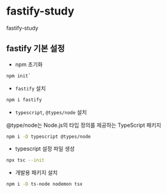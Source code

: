 # fastify-study

fastify-study

## fastify 기본 설정

- npm 초기화

```bash
npm init`
```

- `fastify` 설치

```bash
npm i fastify
```

- `typescript`, `@types/node` 설치

@type/node는 Node.js의 타입 정의를 제공하는 TypeScript 패키지

```bash
npm i -D typescript @types/node
```

- typescript 설정 파일 생성

```bash
npx tsc --init
```

- 개발용 패키지 설치

```bash
npm i -D ts-node nodemon tsx
```
